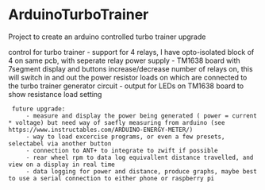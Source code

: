 # ArduinoTurboTrainer
Project to create an arduino controlled turbo trainer upgrade

 control for turbo trainer
     - support for 4 relays, I have opto-isolated block of 4 on same pcb, with seperate relay power supply
     - TM1638 board with 7segment display and buttons increase/decrease number of relays on, this will switch in and out the power resistor loads on which are connected to the turbo trainer generator circuit
     - output for LEDs on TM1638 board to show resistance load setting
    
     future upgrade:
         - measure and display the power being generated ( power = current * voltage) but need way of saefly measuring from arduino (see https://www.instructables.com/ARDUINO-ENERGY-METER/)
         - way to load excercise programs, or even a few presets, selectabel via another button
         - connection to ANT+ to integrate to zwift if possible
         - rear wheel rpm to data log equivallent distance travelled, and view on a display in real time
         - data logging for power and distance, produce graphs, maybe best to use a serial connection to either phone or raspberry pi
